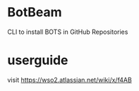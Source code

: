 # BotBeam
CLI to install BOTS in GitHub Repositories

# userguide
visit https://wso2.atlassian.net/wiki/x/f4AB
